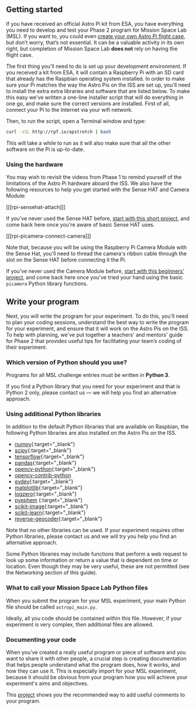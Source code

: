 ## Getting started

If you have received an official Astro Pi kit from ESA, you have everything you need to develop and test your Phase 2 program for Mission Space Lab (MSL). If you want to, you could even [create your own Astro Pi flight case](https://projects.raspberrypi.org/en/projects/astro-pi-flight-case), but don’t worry, that’s not essential. It can be a valuable activity in its own right, but completion of Mission Space Lab **does not** rely on having the flight case.

The first thing you'll need to do is set up your development environment. If you received a kit from ESA, it will contain a Raspberry Pi with an SD card that already has the Raspbian operating system installed. In order to make sure your Pi matches the way the Astro Pis on the ISS are set up, you'll need to install the extra extra libraries and software that are listed below.  To make this easy we've written a one-line installer script that will do everything in one go, and make sure the correct versions are installed. First of all, connect your Pi to the Internet via your wifi network. 

Then, to run the script, open a Terminal window and type:

```bash
curl -sSL http://rpf.io/apstretch | bash
```

This will take a while to run as it will also make sure that all the other software on the Pi is up-to-date.

### Using the hardware

You may wish to revisit the videos from Phase 1 to remind yourself of the limitations of the Astro Pi hardware aboard the ISS. We also have the following resources to help you get started with the Sense HAT and Camera Module:

[[[rpi-sensehat-attach]]]

If you've never used the Sense HAT before, [start with this short project](https://projects.raspberrypi.org/en/projects/getting-started-with-the-sense-hat/), and come back here once you're aware of basic Sense HAT uses.

[[[rpi-picamera-connect-camera]]]

Note that, because you will be using the Raspberry Pi Camera Module with the Sense Hat, you'll need to thread the camera's ribbon cable through the slot on the Sense HAT before connecting it the Pi.

If you've never used the Camera Module before, [start with this beginners' project](https://projects.raspberrypi.org/en/projects/getting-started-with-picamera/), and come back here once you've tried your hand using the basic `picamera` Python library functions.

## Write your program

Next, you will write the program for your experiment. To do this, you'll need to plan your coding sessions, understand the best way to write the program for your experiment, and ensure that it will work on the Astro Pis on the ISS. To help with planning, we've put together a teachers' and mentors' guide for Phase 2 that provides useful tips for facilitating your team’s coding of their experiment.

### Which version of Python should you use?

Programs for all MSL challenge entries must be written in **Python 3**.

If you find a Python library that you need for your experiment and that is Python 2 only, please contact us — we will help you find an alternative approach.

### Using additional Python libraries

In addition to the default Python libraries that are available on Raspbian, the following Python libraries are also installed on the Astro Pis on the ISS.

- [numpy](https://docs.scipy.org/doc/){:target="_blank"}
- [scipy](https://docs.scipy.org/doc/){:target="_blank"}
- [tensorflow](https://www.tensorflow.org/api_guides/python/){:target="_blank"}
- [pandas](https://pandas.pydata.org/pandas-docs/stable/api.html){:target="_blank"}
- [opencv-python](https://opencv-python-tutroals.readthedocs.io/en/latest/){:target="_blank"}
- [opencv-contrib-python](https://pypi.org/project/opencv-contrib-python/)
- [evdev](https://python-evdev.readthedocs.io/en/latest/){:target="_blank"}
- [matplotlib](https://matplotlib.org/){:target="_blank"}
- [logzero](https://logzero.readthedocs.io/en/latest/){:target="_blank"}
- [pyephem](http://rhodesmill.org/pyephem/) {:target="_blank"}
- [scikit-image](http://scikit-image.org/docs/dev/){:target="_blank"}
- [scikit-learn](http://scikit-learn.org/stable/documentation.html){:target="_blank"}
- [reverse-geocoder](https://github.com/thampiman/reverse-geocoder){:target="_blank"}

Note that no other libraries can be used. If your experiment requires other Python libraries, please contact us and we will try you help you find an alternative approach.

Some Python libraries may include functions that perform a web request to look up some information or return a value that is dependent on time or location. Even though they may be very useful, these are not permitted (see the Networking section of this guide).  

### What to call your Mission Space Lab Python files

When you submit the program for your MSL experiment, your main Python file should be called `astropi_main.py`.

Ideally, all you code should be contained within this file. However, if your experiment is very complex, then additional files are allowed.

### Documenting your code

When you’ve created a really useful program or piece of software and you want to share it with other people, a crucial step is creating documentation that helps people understand what the program does, how it works, and how they can use it. This is especially import for your MSL experiment, because it should be obvious from your program how you will achieve your experiment's aims and objectives.

This [project](https://projects.raspberrypi.org/en/projects/documenting-your-code) shows you the recommended way to add useful comments to your program.

